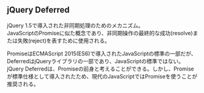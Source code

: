 ## jQuery Deferred

jQuery 1.5で導入された非同期処理のためのメカニズム。  
JavaScriptのPromiseに似た概念であり、非同期操作の最終的な成功(resolve)または失敗(reject)を表すために使用される。

PromiseはECMAScript 2015(ES6)で導入されたJavaScriptの標準の一部だが、DeferredはjQueryライブラリの一部であり、JavaScriptの標準ではない。jQuery Deferredは、Promiseの前身と考えることができる。しかし、Promiseが標準仕様として導入されたため、現代のJavaScriptではPromiseを使うことが推奨される。
